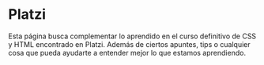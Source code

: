 # Platzi 
Esta página busca complementar lo aprendido en el curso definitivo de CSS y HTML encontrado en Platzi. Además de ciertos apuntes, tips o cualquier cosa que pueda ayudarte a entender mejor lo que estamos aprendiendo.